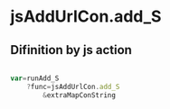 # jsAddUrlCon.add_S

## Difinition by js action

```js.js

var=runAdd_S
	?func=jsAddUrlCon.add_S
		&extraMapConString
```


